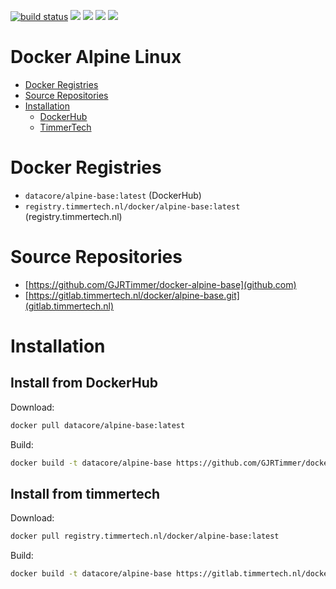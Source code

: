 [![build status](https://gitlab.timmertech.nl/docker/alpine-base/badges/master/build.svg)](https://gitlab.timmertech.nl/docker/alpine-base/commits/master)
[![](https://images.microbadger.com/badges/image/datacore/alpine-base.svg)](https://microbadger.com/images/datacore/alpine-base)
[![](https://images.microbadger.com/badges/version/datacore/alpine-base.svg)](https://microbadger.com/images/datacore/alpine-base)
[![](https://images.microbadger.com/badges/commit/datacore/alpine-base.svg)](https://microbadger.com/images/datacore/alpine-base)
[![](https://images.microbadger.com/badges/license/datacore/alpine-base.svg)](https://microbadger.com/images/datacore/alpine-base)

# Docker Alpine Linux

- [Docker Registries](#docker-registries)
- [Source Repositories](#source-repositories)
- [Installation](#installation)
  - [DockerHub](#install-from-dockerhub)
  - [TimmerTech](#install-from-timmertech)


# Docker Registries

 - ```datacore/alpine-base:latest``` (DockerHub)
 - ```registry.timmertech.nl/docker/alpine-base:latest``` (registry.timmertech.nl)


# Source Repositories

- [https://github.com/GJRTimmer/docker-alpine-base](github.com)
- [https://gitlab.timmertech.nl/docker/alpine-base.git](gitlab.timmertech.nl)


# Installation

## Install from DockerHub
Download:
```bash
docker pull datacore/alpine-base:latest
```

Build:
```bash
docker build -t datacore/alpine-base https://github.com/GJRTimmer/docker-alpine-base
```


## Install from timmertech

Download:
```bash
docker pull registry.timmertech.nl/docker/alpine-base:latest
```

Build:
```bash
docker build -t datacore/alpine-base https://gitlab.timmertech.nl/docker/alpine-base
```
